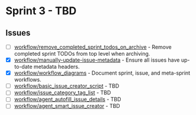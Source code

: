 # Sprint 3 - TBD


## Issues
- [ ] [workflow/remove_completed_sprint_todos_on_archive](../../issues/open/workflow/remove_completed_sprint_todos_on_archive.md) - Remove completed sprint TODOs from top level when archiving.
- [x] [workflow/manually-update-issue-metadata](../../issues/closed/workflow/manually-update-issue-metadata.md) - Ensure all issues have up-to-date metadata headers.
- [x] [workflow/workflow_diagrams](../../issues/closed/workflow/workflow_diagrams.md) - Document sprint, issue, and meta-sprint workflows.
- [ ] [workflow/basic_issue_creator_script](../../issues/open/workflow/basic_issue_creator_script.md) - TBD
- [ ] [workflow/issue_category_tag_list](../../issues/open/workflow/issue_category_tag_list.md) - TBD
- [ ] [workflow/agent_autofill_issue_details](../../issues/open/workflow/agent_autofill_issue_details.md) - TBD
- [ ] [workflow/agent_smart_issue_creator](../../issues/open/workflow/agent_smart_issue_creator.md) - TBD

